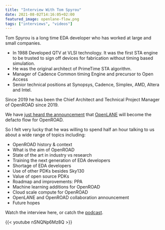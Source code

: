 ```yaml
---
title: "Interview With Tom Spyrou"
date: 2021-08-02T14:16:05+02:00
featured_image: openlane-flow.png
tags: ["interviews", "videos"]
---
```


Tom Spyrou is a long time EDA developer who has worked at large and small companies.

* In 1988 Developed QTV at VLSI technology. It was the first STA engine to be trusted to sign off devices for fabrication without timing based simulation. 
* He was the original architect of PrimeTime STA algorithm.
* Manager of Cadence Common timing Engine and precursor to Open Access
* Senior technical positions at Synopsys, Cadence, Simplex, AMD, Altera and Intel.

Since 2019 he has been the Chief Architect and Technical Project Manager of OpenROAD since 2019.

We have [just heard the announcement](https://www.design-reuse.com/news/50383/efabless-openroad-openlane.html) that [OpenLANE](/terminology/openlane) will become the defacto flow for OpenROAD.

So I felt very lucky that he was willing to spend half an hour talking to us about a wide range of topics including:

* OpenROAD history & context
* What is the aim of OpenROAD
* State of the art in industry vs research
* Training the next generation of EDA developers
* Shortage of EDA developers
* Use of other PDKs besides Sky130
* Value of open source PDKs
* Roadmap and improvements: PPA
* Machine learning additions for OpenROAD
* Cloud scale compute for OpenROAD
* OpenLANE and OpenROAD collaboration announcement
* Future hopes

Watch the interview here, or catch the [podcast](https://www.podcasts.com/zero-to-asic-course).

{{< youtube nSNQNp6Mz8Q >}}
